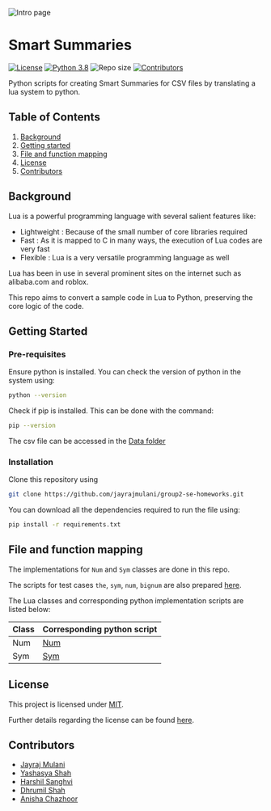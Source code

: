 ![Intro page](./images/lua-to-python.gif)

# Smart Summaries

[![License](https://img.shields.io/github/license/jayrajmulani/group2-se-homeworks)](https://github.com/jayrajmulani/group2-se-homeworks/blob/main/LICENSE)
[![Python 3.8](https://img.shields.io/badge/python-3.8-blue.svg)](https://www.python.org/downloads/release/python-3100/)
![Repo size](https://img.shields.io/github/repo-size/jayrajmulani/group2-se-homeworks)
[![Contributors](https://img.shields.io/github/contributors/jayrajmulani/group2-se-homeworks.svg)](https://github.com/jayrajmulani/group2-se-hw1/graphs/contributors) 

Python scripts for creating Smart Summaries for CSV files by translating a lua system to python.

## Table of Contents

1. [Background](#background)
2. [Getting started](#getting-started)
3. [File and function mapping](#file-and-function-mapping)
4. [License](#license)
5. [Contributors](#contributors)

## Background

Lua is a powerful programming language with several salient features like:

- Lightweight : Because of the small number of core libraries required
- Fast : As it is mapped to C in many ways, the execution of Lua codes are very fast
- Flexible : Lua is a very versatile programming language as well

Lua has been in use in several prominent sites on the internet such as alibaba.com and roblox.

This repo aims to convert a sample code in Lua to Python, preserving the core logic of the code. 

## Getting Started

### Pre-requisites

Ensure python is installed. You can check the version of python in the system using:

``` bash
python --version
```

Check if pip is installed. This can be done with the command:

``` bash
pip --version
```

The csv file can be accessed in the [Data folder](./data/file.csv)

### Installation

Clone this repository using

``` bash
git clone https://github.com/jayrajmulani/group2-se-homeworks.git
```

You can download all the dependencies required to run the file using:

``` bash
pip install -r requirements.txt
```


## File and function mapping

The implementations for `Num` and `Sym` classes are done in this repo.

The scripts for test cases `the`, `sym`, `num`, `bignum` are also prepared [here](./tests/tests.py). 

The Lua classes and corresponding python implementation scripts are listed below:

Class         | Corresponding python script
------------- | -------------
Num           | [Num](./code/num.py)
Sym           | [Sym](./code/sym.py)

## License

This project is licensed under [MIT](https://mit-license.org/).

Further details regarding the license can be found [here](https://github.com/jayrajmulani/group2-se-homeworks/blob/main/LICENSE).

## Contributors

- [Jayraj Mulani](https://github.com/jayrajmulani)
- [Yashasya Shah](https://github.com/Yashasya)
- [Harshil Sanghvi](https://github.com/Harshil47)
- [Dhrumil Shah](https://github.com/Dhrumil0310)
- [Anisha Chazhoor](https://github.com/anishasc99)
